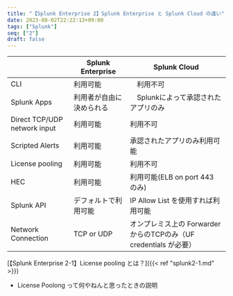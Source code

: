 ```yaml
---
title: "【Splunk Enterprise 2】Splunk Enterprise と Splunk Cloud の違い"
date: 2023-08-02T22:22:13+09:00
tags: ["Splunk"]
seq: ["2"]
draft: false
---
```


| |  Splunk Enterprise | Splunk Cloud |
| ---- | ---- | ---- |
|  CLI  |  利用可能  |　利用不可　|
|  Splunk Apps  |  利用者が自由に決められる  |　Splunkによって承認されたアプリのみ |
| Direct TCP/UDP network input | 利用可能 | 利用不可 |
| Scripted Alerts | 利用可能 | 承認されたアプリのみ利用可能 |
| License pooling | 利用可能 | 利用不可 |
| HEC | 利用可能 | 利用可能(ELB on port 443 のみ) |
| Splunk API | デフォルトで利用可能 | IP Allow List を使用すれば利用可能 |
| Network Connection | TCP or UDP | オンプレミス上の Forwarder からのTCPのみ（UF credentials が必要）|


[【Splunk Enterprise 2-1】License pooling とは？]({{< ref "splunk2-1.md" >}}) 
- License Poolong って何やねんと思ったときの説明

